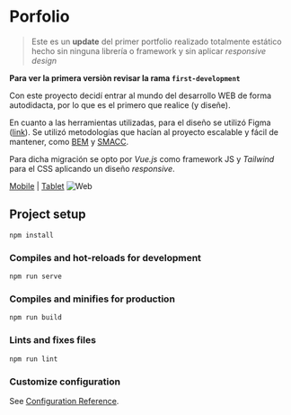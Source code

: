 # Porfolio

> Este es un **update** del primer portfolio realizado totalmente estático hecho sin ninguna librería o framework y sin aplicar *responsive design*


**Para ver la primera versiòn revisar la rama `first-development`**

Con este proyecto decidí entrar al mundo del desarrollo WEB de forma autodidacta, por lo que es el primero que realice (y diseñe).

En cuanto a las herramientas utilizadas, para el diseño se utilizó Figma ([link](https://www.figma.com/file/c3bssv7poc5hkzxES6VHefBi/Portafolio?node-id=91%3A0)). 
Se utilizó metodologías que hacían al proyecto escalable y fácil de mantener, como [BEM](https://en.bem.info/methodology/quick-start/) y [SMACC](http://smacss.com/).

Para dicha migración se opto por *Vue.js* como framework JS y *Tailwind* para el CSS aplicando un diseño *responsive*.

[Mobile](https://i.imgur.com/mZvVj7u.png) | [Tablet](https://i.imgur.com/gK1kQfJ.png)
<img 
src="https://i.imgur.com/UXgULZ8.png"
alt="Web"
title="Web" 
/>

## Project setup
```
npm install
```

### Compiles and hot-reloads for development
```
npm run serve
```

### Compiles and minifies for production
```
npm run build
```

### Lints and fixes files
```
npm run lint
```

### Customize configuration
See [Configuration Reference](https://cli.vuejs.org/config/).
